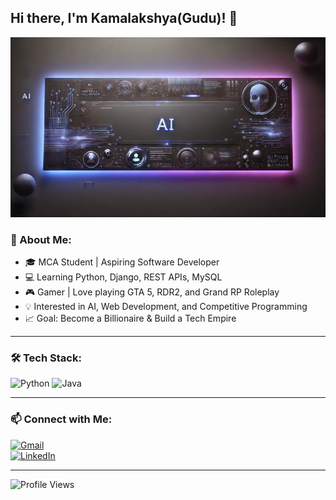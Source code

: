 ## Hi there, I'm Kamalakshya(Gudu)! 👋

![Profile Banner](https://raw.githubusercontent.com/I-am-GuDu/I-am-GuDu/main/Pp.webp)


### 🚀 About Me:

- 🎓 MCA Student | Aspiring Software Developer  
- 💻 Learning Python, Django, REST APIs, MySQL
- 🎮 Gamer | Love playing GTA 5, RDR2, and Grand RP Roleplay  
- 💡 Interested in AI, Web Development, and Competitive Programming  
- 📈 Goal: Become a Billionaire & Build a Tech Empire  
<!-- A brief introduction about interests and aspirations -->

---

### 🛠️ Tech Stack:

<!-- Displaying badges for technologies I'm familiar with -->
![Python](https://img.shields.io/badge/Python-3776AB?style=for-the-badge&logo=python&logoColor=white)
![Java](https://img.shields.io/badge/Java-ED8B00?style=for-the-badge&logo=java&logoColor=white) 
    

---

### 📫 Connect with Me:

[![Gmail](https://img.shields.io/badge/Gmail-D14836?style=for-the-badge&logo=gmail&logoColor=white)](mailto:kamalakshya75531@gmail.com)  
[![LinkedIn](https://img.shields.io/badge/LinkedIn-0077B5?style=for-the-badge&logo=linkedin&logoColor=white)](https://www.linkedin.com/in/kamalakshya)

---

<!-- Profile views counter -->
![Profile Views](https://komarev.com/ghpvc/?username=Gudu&color=blue&style=flat-square)

